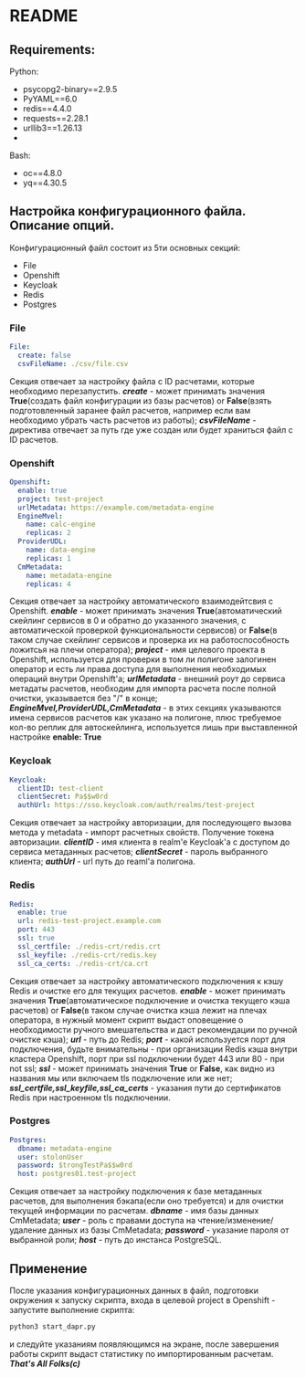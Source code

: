 # README 
## Requirements:
Python:
- psycopg2-binary==2.9.5
- PyYAML==6.0
- redis==4.4.0
- requests==2.28.1
- urllib3==1.26.13
- 
Bash:
- oc==4.8.0
- yq==4.30.5



## Настройка конфигурационного файла. Описание опций.
Конфигурационный файл состоит из 5ти основных секций:
- File
- Openshift
- Keycloak
- Redis
- Postgres

### File
```yaml
File:
  create: false
  csvFileName: ./csv/file.csv
```
Секция отвечает за настройку файла с ID расчетами, которые необходимо перезапустить.
***create*** - может принимать значения **True**(создать файл конфигурации из базы расчетов) or 
**False**(взять подготовленный заранее файл расчетов, например если вам необходимо убрать часть расчетов из работы);
***csvFileName*** - директива отвечает за путь где уже создан или будет храниться файл с ID расчетов.

### Openshift
```yaml
Openshift:
  enable: true
  project: test-project
  urlMetadata: https://example.com/metadata-engine
  EngineMvel: 
    name: calc-engine
    replicas: 2
  ProviderUDL: 
    name: data-engine
    replicas: 1
  CmMetadata: 
    name: metadata-engine
    replicas: 4
```
Секция отвечает за настройку автоматического взаимодейтсвия с Openshift.
***enable*** - может принимать значения **True**(автоматический скейлинг сервисов в 0 и обратно до указанного значения, с автоматической проверкой функциональности сервисов) or **False**(в таком случае скейлинг сервисов и проверка их на работоспособность ложитсья на плечи оператора);
***project*** - имя целевого проекта в Openshift, используется для проверки в том ли полигоне залогинен оператор и есть ли права доступа для выполнения необходимых операций внутри Openshift'a; 
***urlMetadata*** - внешний роут до сервиса метадаты расчетов, необходим для импорта расчета после полной очистки, указывается без "/" в конце;
***EngineMvel,ProviderUDL,CmMetadata*** - в этих секциях указываются имена сервисов расчетов как указано на полигоне, плюс требуемое кол-во реплик для автоскейлинга,
используется лишь при выставленной настройке **enable: True**

### Keycloak
```yaml
Keycloak:
  clientID: test-client
  clientSecret: Pa$$w0rd
  authUrl: https://sso.keycloak.com/auth/realms/test-project
```
Секция отвечает за настройку авторизации, для последующего вызова метода у metadata - импорт расчетных свойств. Получение токена авторизации.
***clientID*** - имя клиента в realm'e Keycloak'a с доступом до сервиса метаданных расчетов;
***clientSecret*** - пароль выбранного клиента;
***authUrl*** - url путь до reaml'a полигона.

### Redis
```yaml
Redis:
  enable: true
  url: redis-test-project.example.com
  port: 443
  ssl: true
  ssl_certfile: ./redis-crt/redis.crt
  ssl_keyfile: ./redis-crt/redis.key
  ssl_ca_certs: ./redis-crt/ca.crt
```
Секция отвечает за настройку автоматического подключения к кэшу Redis и очистке его для текущих расчетов.
***enable*** - может принимать значения **True**(автоматическое подключение и очистка текущего кэша расчетов) or **False**(в таком случае очистка кэша лежит на плечах оператора, в нужный момент скрипт выдаст оповещение о необходимости ручного вмешательства и даст рекомендации по ручной очистке кэша);
***url*** - путь до Redis;
***port*** - какой используется порт для подключения, будьте внимательны - при организации Redis кэша внутри кластера Openshift, порт при ssl подключении будет 443 или 80 - при not ssl;
***ssl*** - может принимать значения **True** or **False**, как видно из названия мы или включаем tls подключение или же нет;
***ssl_certfile,ssl_keyfile,ssl_ca_certs*** - указания пути до сертификатов Redis при настроенном tls подключении.

### Postgres
```yaml
Postgres:
  dbname: metadata-engine
  user: stolonUser
  password: $trongTestPa$$w0rd
  host: postgres01.test-project
```
Секция отвечает за настройку подключения к базе метаданных расчетов, для выполнения бэкапа(если оно требуется) и для очистки текущей информации по расчетам.
***dbname*** - имя базы данных CmMetadata;
***user*** - роль с правами доступа на чтение/изменение/удаление данных из базы CmMetadata;
***password*** - указание пароля от выбранной роли;
***host*** - путь до инстанса PostgreSQL.

## Применение
После указания конфигурационных данных в файл, подготовки окружения к запуску скрипта, входа в целевой project в Openshift - запустите выполнение скрипта:
```sh
python3 start_dapr.py
```
и следуйте указаниям появляющимся на экране, после завершения работы скрипт выдаст статистику по импортированным расчетам.
***That's All Folks(c)***
